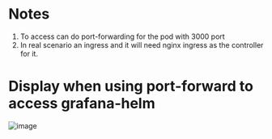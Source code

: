 # Notes

1. To access can do port-forwarding for the pod with 3000 port
2. In real scenario an ingress and it will need nginx ingress as the controller for it.

# Display when using port-forward to access grafana-helm
![image](https://github.com/raphrc/grafana-helm-tf/assets/77657474/82e95d54-c3a1-468c-b8ce-0ff08f9d59b4)



